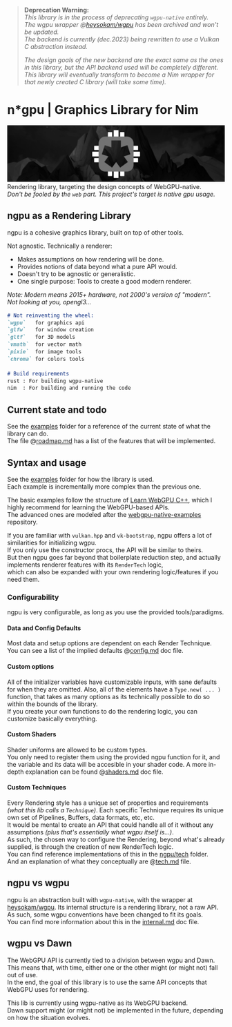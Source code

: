 > **Deprecation Warning:**  
> _This library is in the process of deprecating `wgpu-native` entirely._  
> _The wgpu wrapper @[heysokam/wgpu](https://github.com/heysokam/wgpu) has been archived and won't be updated._  
> _The backend is currently (dec.2023) being rewritten to use a Vulkan C abstraction instead._  
>  
> _The design goals of the new backend are the exact same as the ones in this library, but the API backend used will be completely different._  
> _This library will eventually transform to become a Nim wrapper for that newly created C library (will take some time)._

# n*gpu | Graphics Library for Nim
![ngpu](./doc/res/gh_banner.png)
Rendering library, targeting the design concepts of WebGPU-native.  
_Don't be fooled by the `web` part. This project's target is native gpu usage._  


## ngpu as a Rendering Library
ngpu is a cohesive graphics library, built on top of other tools.  

Not agnostic. Technically a renderer:  
- Makes assumptions on how rendering will be done.  
- Provides notions of data beyond what a pure API would.  
- Doesn't try to be agnostic or generalistic.  
- One single purpose: Tools to create a good modern renderer.  

_Note: Modern means 2015+ hardware, not 2000's version of "modern"._  
_Not looking at you, opengl3..._  

```md
# Not reinventing the wheel:
`wgpu`   for graphics api
`glfw`   for window creation
`gltf`   for 3D models
`vmath`  for vector math
`pixie`  for image tools
`chroma` for colors tools

# Build requirements
rust : For building wgpu-native
nim  : For building and running the code
```

## Current state and todo
See the [examples](./examples) folder for a reference of the current state of what the library can do.  
The file @[roadmap.md](./doc/roadmap.md) has a list of the features that will be implemented.

## Syntax and usage
See the [examples](./examples/) folder for how the library is used.  
Each example is incrementally more complex than the previous one.  

The basic examples follow the structure of [Learn WebGPU C++](https://eliemichel.github.io/LearnWebGPU/), which I highly recommend for learning the WebGPU-based APIs.  
The advanced ones are modeled after the [webgpu-native-examples](https://github.com/samdauwe/webgpu-native-examples#Basics) repository.

If you are familiar with `vulkan.hpp` and `vk-bootstrap`, ngpu offers a lot of similarities for initializing wgpu.  
If you only use the constructor procs, the API will be similar to theirs.  
But then ngpu goes far beyond that boilerplate reduction step, and actually implements renderer features with its `RenderTech` logic,  
which can also be expanded with your own rendering logic/features if you need them.  

### Configurability
ngpu is very configurable, as long as you use the provided tools/paradigms.

#### Data and Config Defaults
Most data and setup options are dependent on each Render Technique.  
You can see a list of the implied defaults @[config.md](doc/config.md) doc file.

#### Custom options
All of the initializer variables have customizable inputs, with sane defaults for when they are omitted.
Also, all of the elements have a `Type.new( ... )` function, that takes as many options as its technically possible to do so within the bounds of the library.  
If you create your own functions to do the rendering logic, you can customize basically everything.  

#### Custom Shaders
Shader uniforms are allowed to be custom types.  
You only need to register them using the provided ngpu function for it, and the variable and its data will be accesible in your shader code.
A more in-depth explanation can be found @[shaders.md](./doc/shaders.md) doc file.  

#### Custom Techniques
Every Rendering style has a unique set of properties and requirements _(what this lib calls a `Technique`)_.
Each specific Technique requires its unique own set of Pipelines, Buffers, data formats, etc, etc.  
It would be mental to create an API that could handle all of it without any assumptions _(plus that's essentially what wgpu itself is...)_.  
As such, the chosen way to configure the Rendering, beyond what's already supplied, is through the creation of new RenderTech logic.  
You can find reference implementations of this in the [ngpu/tech](./src/ngpu/tech/) folder.  
And an explanation of what they conceptually are @[tech.md](./doc/tech.md) file.  


## ngpu vs wgpu
ngpu is an abstraction built with `wgpu-native`, with the wrapper at [heysokam/wgpu](https://github.com/heysokam/wgpu).
Its internal structure is a rendering library, not a raw API.  
As such, some wgpu conventions have been changed to fit its goals.  
You can find more information about this in the [internal.md](doc/internal.md) doc file.


## wgpu vs Dawn
The WebGPU API is currently tied to a division between wgpu and Dawn.  
This means that, with time, either one or the other might (or might not) fall out of use.  
In the end, the goal of this library is to use the same API concepts that WebGPU uses for rendering.  

This lib is currently using wgpu-native as its WebGPU backend.  
Dawn support might (or might not) be implemented in the future, depending on how the situation evolves.  

